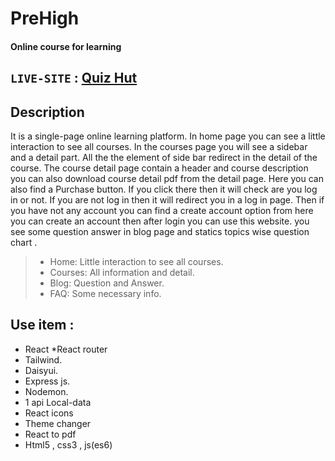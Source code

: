 # PreHigh
#### Online course for learning 

## `LIVE-SITE` : [Quiz Hut](https://adorable-arithmetic-f6fac6.netlify.app)

## Description
It is a single-page online learning platform. In home page you can see a little interaction to see all courses. 
In the courses page you will see a sidebar and a detail part. All the the element of side bar redirect in the detail of the course. The course detail page contain a header and course description you can also download course detail pdf from the detail page. Here you can also find a Purchase button. If you click there then it will check are you log in or not. If you are not log in then it will redirect you in a log in page. Then if you have not any account you can find a create account option from here you can create an account then after login you can use this website.
you see some question answer in blog page and  statics topics wise question chart .
> - Home: Little interaction to see all courses.
> - Courses: All information and detail.
> - Blog: Question and Answer.
> - FAQ: Some necessary info.

## Use item : 
* React 
*React router
* Tailwind.
* Daisyui.
* Express js.
* Nodemon.
* 1 api Local-data
* React icons
* Theme changer
* React to pdf
* Html5 , css3 , js(es6)